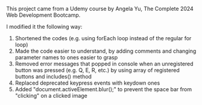 This project came from a Udemy course by Angela Yu, The Complete 2024 Web Development Bootcamp.

I modified it the following way:

1. Shortened the codes (e.g. using forEach loop instead of the regular for loop)
2. Made the code easier to understand, by adding comments and changing parameter names to ones easier to grasp
3. Removed error messages that popped in console when an unregistered button was pressed (e.g. Q, E, R, etc.) by using array of registered buttons and includes() method
4. Replaced deprecated keypress events with keydown ones
5. Added "document.activeElement.blur();" to prevent the space bar from "clicking" on a clicked image
